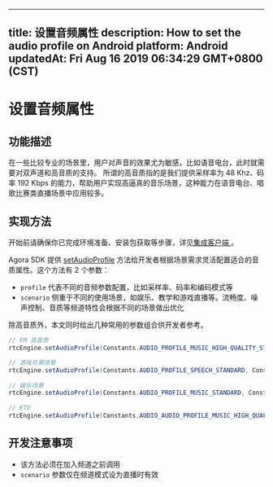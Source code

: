 
---
title: 设置音频属性
description: How to set the audio profile on Android
platform: Android
updatedAt: Fri Aug 16 2019 06:34:29 GMT+0800 (CST)
---
# 设置音频属性
## 功能描述
 在一些比较专业的场景里，用户对声音的效果尤为敏感，比如语音电台，此时就需要对双声道和高音质的支持。
 所谓的高音质指的是我们提供采样率为 48 Khz、码率 192 Kbps 的能力，帮助用户实现高逼真的音乐场景，这种能力在语音电台、唱歌比赛类直播场景中应用较多。

## 实现方法
开始前请确保你已完成环境准备、安装包获取等步骤，详见[集成客户端 ](../../cn/Audio%20Broadcast/android_audio.md)。

Agora SDK 提供 [setAudioProfile](https://docs.agora.io/cn/Audio%20Broadcast/API%20Reference/java/classio_1_1agora_1_1rtc_1_1_rtc_engine.html#a34175b5e04c88d9dc6608b1f38c0275d) 方法给开发者根据场景需求灵活配置适合的音质属性。这个方法有 2 个参数：

- `profile` 代表不同的音频参数配置，比如采样率、码率和编码模式等
- `scenario` 侧重于不同的使用场景，如娱乐、教学和游戏直播等。流畅度、噪声控制、音质等频道特性会根据不同的场景做出优化

除高音质外，本文同时给出几种常用的参数组合供开发者参考。

```java
// FM 高音质
rtcEngine.setAudioProfile(Constants.AUDIO_PROFILE_MUSIC_HIGH_QUALITY_STEREO, Constants.AUDIO_SCENARIO_SHOWROOM);

// 游戏开黑场景
rtcEngine.setAudioProfile(Constants.AUDIO_PROFILE_SPEECH_STANDARD, Constants.AUDIO_SCENARIO_CHATROOM_GAMING);
  
// 娱乐场景
rtcEngine.setAudioProfile(Constants.AUDIO_PROFILE_MUSIC_STANDARD, Constants.AUDIO_SCENARIO_CHATROOM_ENTERTAINMENT);
  
// KTV
rtcEngine.setAudioProfile(Constants.AUDIO_AUDIO_PROFILE_MUSIC_HIGH_QUALITY, Constants.AUDIO_SCENARIO_CHATROOM_ENTERTAINMENT);

```

## 开发注意事项
- 该方法必须在加入频道之前调用
- `scenario` 参数仅在频道模式设为直播时有效
